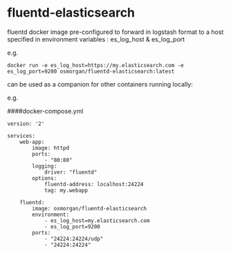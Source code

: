 # fluentd-elasticsearch
fluentd docker image pre-configured to forward in logstash format to a host specified in environment variables : es_log_host &amp; es_log_port


e.g.

	docker run -e es_log_host=https://my.elasticsearch.com -e es_log_port=9200 osmorgan/fluentd-elasticsearch:latest

can be used as a companion for other containers running locally:

e.g.

####docker-compose.yml

	version: '2'
	
	services:
  		web-app:
    		image: httpd
    		ports:
      			- "80:80"
    		logging:
      			driver: "fluentd"
      		options:
        		fluentd-address: localhost:24224
        		tag: my.webapp

  		fluentd:
    		image: osmorgan/fluentd-elasticsearch
    		environment: 
      			- es_log_host=my.elasticsearch.com
      			- es_log_port=9200
    		ports:
    		   	- "24224:24224/udp"
      			- "24224:24224"
      			
